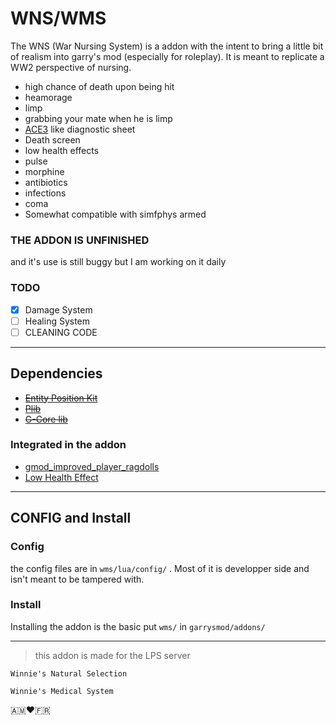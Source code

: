 # WNS/WMS

The WNS (War Nursing System) is a addon with the intent to bring a little bit of realism into garry's mod (especially for roleplay). It is meant to replicate a WW2 perspective of nursing.

- high chance of death upon being hit
- heamorage
- limp
- grabbing your mate when he is limp
- [ACE3](https://github.com/acemod/ACE3) like diagnostic sheet
- Death screen
- low health effects
- pulse
- morphine
- antibiotics
- infections
- coma
- Somewhat compatible with simfphys armed
### **THE ADDON IS UNFINISHED**

and it's use is still buggy but I am working on it daily 


### TODO
- [x] Damage System
- [ ] Healing System
- [ ] CLEANING CODE
---

## Dependencies

- [~~Entity Position Kit~~](https://github.com/Pika-Software/plib_entity_position_kit)
- [~~Plib~~](https://github.com/Pika-Software/gmod_plib)
- [~~G-Core lib~~](https://github.com/SlownLS-Gmod/gcore-lib)

### Integrated in the addon
- [gmod_improved_player_ragdolls](https://github.com/Pika-Software/gmod_improved_player_ragdolls)
- [Low Health Effect](https://steamcommunity.com/sharedfiles/filedetails/?id=652896605)

---
## CONFIG and Install

### Config

the config files are in `wms/lua/config/` . Most of it is developper side and isn't meant to be tampered with.


### Install

Installing the addon is the basic put `wms/` in `garrysmod/addons/`

---
> this addon is made for the LPS server

`Winnie's Natural Selection`

`Winnie's Medical System`

🇦🇲❤️🇫🇷